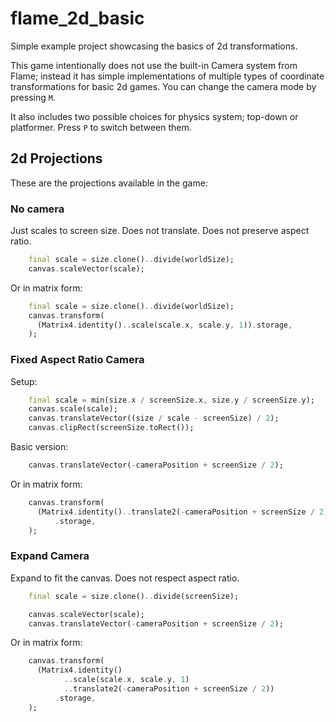 # flame_2d_basic

Simple example project showcasing the basics of 2d transformations.

This game intentionally does not use the built-in Camera system from Flame; instead it has simple implementations of multiple types of coordinate transformations for basic 2d games. You can change the camera mode by pressing `M`.

It also includes two possible choices for physics system; top-down or platformer. Press `P` to switch between them.

## 2d Projections

These are the projections available in the game:

### No camera

Just scales to screen size. Does not translate. Does not preserve aspect ratio.

```dart
    final scale = size.clone()..divide(worldSize);
    canvas.scaleVector(scale);
```

Or in matrix form:
```dart
    final scale = size.clone()..divide(worldSize);
    canvas.transform(
      (Matrix4.identity()..scale(scale.x, scale.y, 1)).storage,
    );
```

### Fixed Aspect Ratio Camera

Setup:

```dart
    final scale = min(size.x / screenSize.x, size.y / screenSize.y);
    canvas.scale(scale);
    canvas.translateVector((size / scale - screenSize) / 2);
    canvas.clipRect(screenSize.toRect());
```

Basic version:

```dart
    canvas.translateVector(-cameraPosition + screenSize / 2);
```

Or in matrix form:

```dart
    canvas.transform(
      (Matrix4.identity()..translate2(-cameraPosition + screenSize / 2))
          .storage,
    );
```

### Expand Camera

Expand to fit the canvas. Does not respect aspect ratio.

```dart
    final scale = size.clone()..divide(screenSize);

    canvas.scaleVector(scale);
    canvas.translateVector(-cameraPosition + screenSize / 2);
```

Or in matrix form:

```dart
    canvas.transform(
      (Matrix4.identity()
            ..scale(scale.x, scale.y, 1)
            ..translate2(-cameraPosition + screenSize / 2))
          .storage,
    );
```
